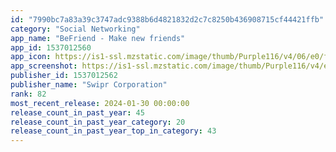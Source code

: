 ```yaml
---
id: "7990bc7a83a39c3747adc9388b6d4821832d2c7c8250b436908715cf44421ffb"
category: "Social Networking"
app_name: "BeFriend - Make new friends"
app_id: 1537012560
app_icon: https://is1-ssl.mzstatic.com/image/thumb/Purple116/v4/06/e0/fc/06e0fc15-8651-544b-2d5a-74285fb8386d/YellowAppIcon-0-0-1x_U007emarketing-0-0-0-5-0-0-sRGB-0-0-0-GLES2_U002c0-512MB-85-220-0-0.png/1024x1024bb.png
app_screenshot: https://is1-ssl.mzstatic.com/image/thumb/Purple116/v4/ed/0d/65/ed0d65e6-a7f1-32d6-2bed-bb514dad8c6f/6f01af01-5c67-435d-80fd-d85d7a065a6a_Slice_1.png/1242x2688bb.png
publisher_id: 1537012562
publisher_name: "Swipr Corporation"
rank: 82
most_recent_release: 2024-01-30 00:00:00
release_count_in_past_year: 45
release_count_in_past_year_category: 20
release_count_in_past_year_top_in_category: 43
---
```

